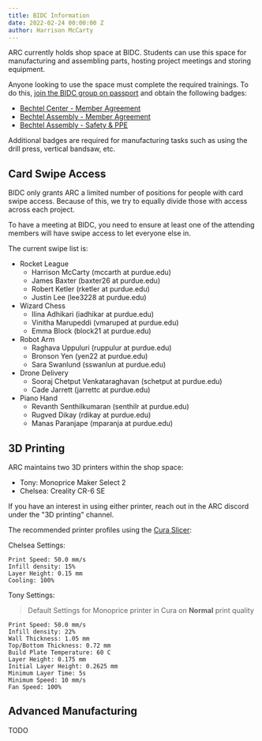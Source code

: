 ```yaml
---
title: BIDC Information
date: 2022-02-24 00:00:00 Z
author: Harrison McCarty
---
```


ARC currently holds shop space at BIDC. Students can use this space for manufacturing and assembling parts, hosting project meetings and storing equipment.

Anyone looking to use the space must complete the required trainings. To do this, [join the BIDC group on passport](https://www.openpassport.org/Group/PurdueBIDC) and obtain the following badges:
- [Bechtel Center - Member Agreement](https://www.openpassport.org/Badge/Bechtel-Center-Membership/Criteria)
- [Bechtel Assembly - Member Agreement](https://www.openpassport.org/Badge/AssemblyAgreement/Criteria)
- [Bechtel Assembly - Safety & PPE](https://www.openpassport.org/Badge/MakeAssemblySafe/Criteria)

Additional badges are required for manufacturing tasks such as using the drill press, vertical bandsaw, etc.

## Card Swipe Access

BIDC only grants ARC a limited number of positions for people with card swipe access. Because of this, we try to equally divide those with access across each project.

To have a meeting at BIDC, you need to ensure at least one of the attending members will have swipe access to let everyone else in.

The current swipe list is:
- Rocket League
    - Harrison McCarty (mccarth at purdue.edu)
    - James Baxter (baxter26 at purdue.edu)
    - Robert Ketler (rketler at purdue.edu)
    - Justin Lee (lee3228 at purdue.edu)
- Wizard Chess
    - Ilina Adhikari (iadhikar at purdue.edu)
    - Vinitha Marupeddi (vmaruped at purdue.edu)
    - Emma Block (block21 at purdue.edu)
- Robot Arm
    - Raghava Uppuluri (ruppulur at purdue.edu)
    - Bronson Yen (yen22 at purdue.edu)
    - Sara Swanlund (sswanlun at purdue.edu)
- Drone Delivery
    - Sooraj Chetput Venkataraghavan (schetput at purdue.edu)
    - Cade Jarrett (jarrettc at purdue.edu)
- Piano Hand
    - Revanth Senthilkumaran (senthilr at purdue.edu)
    - Rugved Dikay (rdikay at purdue.edu)
    - Manas Paranjape (mparanja at purdue.edu)

## 3D Printing

ARC maintains two 3D printers within the shop space:
- Tony: Monoprice Maker Select 2 
- Chelsea: Creality CR-6 SE

If you have an interest in using either printer, reach out in the ARC discord under the "3D printing" channel.

The recommended printer profiles using the [Cura Slicer](https://ultimaker.com/software/ultimaker-cura):

Chelsea Settings:
```
Print Speed: 50.0 mm/s 
Infill density: 15%
Layer Height: 0.15 mm 
Cooling: 100%
```

Tony Settings:
> Default Settings for Monoprice printer in Cura on **Normal** print quality 
```
Print Speed: 50.0 mm/s 
Infill density: 22%
Wall Thickness: 1.05 mm
Top/Bottom Thickness: 0.72 mm
Build Plate Temperature: 60 C
Layer Height: 0.175 mm 
Initial Layer Height: 0.2625 mm 
Minimum Layer Time: 5s
Minimum Speed: 10 mm/s
Fan Speed: 100%
```

## Advanced Manufacturing

TODO

